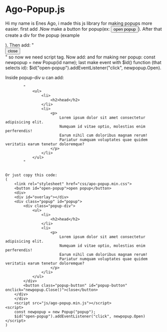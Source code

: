 # Ago-Popup.js
Hi my name is Enes Ago, i made this js library for making popups more easier.
first add <link rel="stylesheet" href="css/apo-popup.min.css">.Now make a button for popup(ex: 
<button id="open-popup">open popup</button>). After that create a div for the popup (example <div></div>). Then add:
"
    <div id="overlay"></div>
        <div class="popup" id="popup">
            <div class="popup-div">
            </div>
            <button class="popup-button" id="popup-button" onclick="newpopup.Close()">close</button>
        </div>
"
so now we need script tag. Now add:
    <script src="js/ago-popup.min.js"></script>
and for making ner popup:
    const newpopup = new Popup(id name);
last make event with $id() function (that selects id):
    $id("open-popup").addEventListener("click", newpopup.Open).

Inside popup-div u can add:

            "
                <ul>
                    <li>
                        <h2>head</h2>
                    </li>
                    <li>
                        <p>
                            Lorem ipsum dolor sit amet consectetur adipisicing elit. 
                            Numquam id vitae optio, molestias enim perferendis! 
                            Earum nihil cum doloribus magnam rerum! 
                            Pariatur numquam voluptates quae quidem veritatis earum tenetur doloremque?
                        </p>
                    </li>
                </ul>
            "


    Or just copy this code:
    (
        <link rel="stylesheet" href="css/apo-popup.min.css">
        <button id="open-popup">open popup</button>
        <div>
        <div id="overlay"></div>
        <div class="popup" id="popup">
            <div class="popup-div">
                <ul>
                    <li>
                        <h2>head</h2>
                    </li>
                    <li>
                        <p>
                            Lorem ipsum dolor sit amet consectetur adipisicing elit. 
                            Numquam id vitae optio, molestias enim perferendis! 
                            Earum nihil cum doloribus magnam rerum! 
                            Pariatur numquam voluptates quae quidem veritatis earum tenetur doloremque?
                        </p>
                    </li>
                </ul>
            </div>
            <button class="popup-button" id="popup-button" onclick="newpopup.Close()">close</button>
        </div>
        </div>
        <script src="js/ago-popup.min.js"></script>
    <script>
        const newpopup = new Popup("popup");
        $id("open-popup").addEventListener("click", newpopup.Open)
    </script>
    )

